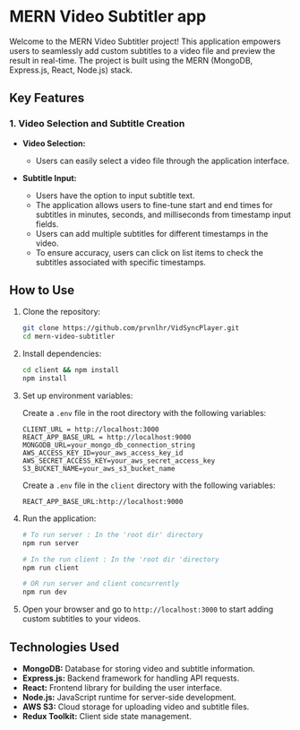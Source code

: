 # MERN Video Subtitler app

Welcome to the MERN Video Subtitler project! This application empowers users to seamlessly add custom subtitles to a video file and preview the result in real-time. The project is built using the MERN (MongoDB, Express.js, React, Node.js) stack.

## Key Features

### 1. Video Selection and Subtitle Creation

- **Video Selection:**
  - Users can easily select a video file through the application interface.

- **Subtitle Input:**
  - Users have the option to input subtitle text.
  - The application allows users to fine-tune start and end times for subtitles in minutes, seconds, and milliseconds from  timestamp input fields.
  - Users can add multiple subtitles for different timestamps in the video.
  - To ensure accuracy, users can click on list items to check the subtitles associated with specific timestamps.

## How to Use

1. Clone the repository:

   ```bash
   git clone https://github.com/prvnlhr/VidSyncPlayer.git
   cd mern-video-subtitler
   ```

2. Install dependencies:

   ```bash
   cd client && npm install
   npm install
   ```

3. Set up environment variables:

   Create a `.env` file in the root  directory with the following variables:

   ```env
   CLIENT_URL = http://localhost:3000
   REACT_APP_BASE_URL = http://localhost:9000
   MONGODB_URL=your_mongo_db_connection_string
   AWS_ACCESS_KEY_ID=your_aws_access_key_id
   AWS_SECRET_ACCESS_KEY=your_aws_secret_access_key
   S3_BUCKET_NAME=your_aws_s3_bucket_name
   ```

    Create a `.env` file in the `client` directory with the following variables:

   ```env
   REACT_APP_BASE_URL:http://localhost:9000
   ```

4. Run the application:

   ```bash
   # To run server : In the 'root dir' directory
   npm run server

   # In the run client : In the 'root dir 'directory
   npm run client

   # OR run server and client concurrently
   npm run dev
   ```

5. Open your browser and go to `http://localhost:3000` to start adding custom subtitles to your videos.

## Technologies Used

- **MongoDB:** Database for storing video and subtitle information.
- **Express.js:** Backend framework for handling API requests.
- **React:** Frontend library for building the user interface.
- **Node.js:** JavaScript runtime for server-side development.
- **AWS S3:** Cloud storage for uploading video and subtitle files.
- **Redux Toolkit:** Client side state management.


